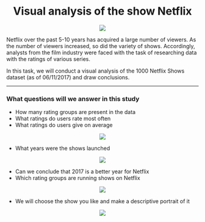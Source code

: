<div id="header" align="center">
    <h1>Visual analysis of the show Netflix</h1>
</div>

<div id="picture" align="center"
    <a href="https://github.com/dmitps/visual-analysis-of-the-show-netflix/blob/main/images/netflix.png">
        <img src="https://github.com/dmitps/visual-analysis-of-the-show-netflix/blob/main/images/netflix.png">
    </a>
</div>


Netflix over the past 5-10 years has acquired a large number of viewers. As the number of viewers increased, so did the variety of shows. Accordingly, analysts from the film industry were faced with the task of researching data with the ratings of various series.

In this task, we will conduct a visual analysis of the 1000 Netflix Shows dataset (as of 06/11/2017) and draw conclusions.

____

### What questions will we answer in this study

* How many rating groups are present in the data
* What ratings do users rate most often
* What ratings do users give on average
 
<div id="picture" align="center"
    <a href="https://github.com/dmitps/visual-analysis-of-the-show-netflix/blob/main/images/frequent%20evaluations.png">
        <img src="https://github.com/dmitps/visual-analysis-of-the-show-netflix/blob/main/images/frequent%20evaluations.png">
    </a>
</div>
 
* What years were the shows launched
 
<div id="picture" align="center"
    <a href="https://github.com/dmitps/visual-analysis-of-the-show-netflix/blob/main/images/year%20of%20launch.png">
        <img src="https://github.com/dmitps/visual-analysis-of-the-show-netflix/blob/main/images/year%20of%20launch.png">
    </a>
</div>
 
* Can we conclude that 2017 is a better year for Netflix
* Which rating groups are running shows on Netflix
 
<div id="picture" align="center"
    <a href="https://github.com/dmitps/visual-analysis-of-the-show-netflix/blob/main/images/rating%20groups.png">
        <img src="https://github.com/dmitps/visual-analysis-of-the-show-netflix/blob/main/images/rating%20groups.png">
    </a>
</div>
 
* We will choose the show you like and make a descriptive portrait of it

<div id="picture" align="center"
    <a href="https://github.com/dmitps/visual-analysis-of-the-show-netflix/blob/main/images/show%20you%20like.png">
        <img src="https://github.com/dmitps/visual-analysis-of-the-show-netflix/blob/main/images/show%20you%20like.png">
    </a>
</div>
